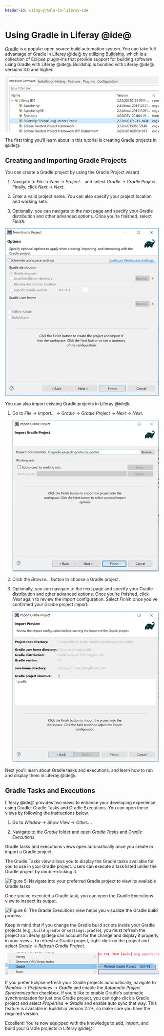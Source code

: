 ```yaml
---
header-id: using-gradle-in-liferay-ide
---
```


# Using Gradle in Liferay @ide@

[Gradle](http://gradle.org/) is a popular open source build automation system.
You can take full advantage of Gradle in Liferay @ide@ by utilizing
[Buildship](https://projects.eclipse.org/releases/oxygen), which is a collection
of Eclipse plugin-ins that provide support for building software using Gradle
with Liferay @ide@. Buildship is bundled with Liferay @ide@ versions 3.0 and
higher.

![Figure 1: Navigate to *Help* &rarr; *Installation Details* to view plugins included in Liferay @ide@.](../../../images/buildship-in-liferayide.png)

The first thing you'll learn about in this tutorial is creating Gradle projects
in @ide@.

## Creating and Importing Gradle Projects

You can create a Gradle project by using the Gradle Project wizard.

1. Navigate to *File* &rarr; *New* &rarr; *Project...* and select *Gradle*
   &rarr; *Gradle Project*. Finally, click *Next* &rarr; *Next*.

2. Enter a valid project name. You can also specify your project location and
   working sets.

3. Optionally, you can navigate to the next page and specify your Gradle
   distribution and other advanced options. Once you're finished, select
   *Finish*.

![Figure 2: You can specify your Gradle distribution and advanced options such as home directories, JVM options, and program arguments.](../../../images/new-gradle-project.png)

You can also import existing Gradle projects in Liferay @ide@.

1. Go to *File* &rarr; *Import...* &rarr; *Gradle* &rarr; *Gradle Project*
   &rarr; *Next* &rarr; *Next*.

    ![Figure 3: You can specify what Gradle project to import from the *Import Gradle Project* wizard.](../../../images/import-gradle-project.png)

2. Click the *Browse...* button to choose a Gradle project.

3. Optionally, you can navigate to the next page and specify your Gradle
   distribution and other advanced options. Once you're finished, click *Next*
   again to review the import configuration. Select *Finish* once you've
   confirmed your Gradle project import.

    ![Figure 4: You can preview your Gradle project's import information.](../../../images/import-configuration-overview.png)

Next you'll learn about Gradle tasks and executions, and learn how to run and
display them in Liferay @ide@.

## Gradle Tasks and Executions

Liferay @ide@ provides two views to enhance your developing experience using
Gradle: Gradle Tasks and Gradle Executions. You can open these views by
following the instructions below.

1. Go to *Window* &rarr; *Show View* &rarr; *Other...*.

2. Navigate to the *Gradle* folder and open *Gradle Tasks* and *Gradle
   Executions*.

Gradle tasks and executions views open automatically once you create or import a
Gradle project.

The Gradle Tasks view allows you to display the Gradle tasks available
for you to use in your Gradle project. Users can execute a task listed under the
Gradle project by double-clicking it.

![Figure 5: Navigate into your preferred Gradle project to view its available Gradle tasks.](../../../images/gradle-tasks.png)

Once you've executed a Gradle task, you can open the Gradle Executions view to
inspect its output.

![Figure 6: The Gradle Executions view helps you visualize the Gradle build process.](../../../images/gradle-executions.png)

Keep in mind that if you change the Gradle build scripts inside your Gradle
projects (e.g., `build.gradle` or `settings.gradle`), you must refresh the
project so Liferay @ide@ can account for the change and display it properly in
your views. To refresh a Gradle project, right-click on the project and select
*Gradle* &rarr; *Refresh Gradle Project*.

![Figure 7: Make sure to always refresh your Gradle project in Liferay @ide@ after build script edits.](../../../images/refresh-gradle-project.png)

If you prefer Eclipse refresh your Gradle projects automatically, navigate to 
*Window* &rarr; *Preferences* &rarr; *Gradle* and enable the *Automatic Project
Synchronization* checkbox. If you'd like to enable Gradle's automatic
synchronization for just one Gradle project, you can right-click a Gradle
project and select *Properties* &rarr; *Gradle* and enable auto sync that way.
This feature is available in Buildship version 2.2+, so make sure you have the
required version.

Excellent! You're now equipped with the knowledge to add, import, and build your
Gradle projects in Liferay @ide@!
